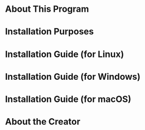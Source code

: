 # About This Program

# Installation Purposes

# Installation Guide (for Linux)

# Installation Guide (for Windows)

# Installation Guide (for macOS)

# About the Creator
